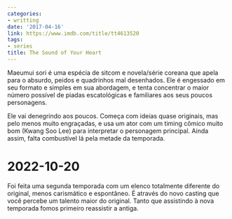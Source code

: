 ```yaml
---
categories:
- writting
date: '2017-04-16'
link: https://www.imdb.com/title/tt4613520
tags:
- series
title: The Sound of Your Heart
---
```


Maeumui sori é uma espécia de sitcom e novela/série coreana que apela para o absurdo, peidos e quadrinhos mal desenhados. Ele é engessado em seu formato e simples em sua abordagem, e tenta concentrar o maior número possível de piadas escatológicas e familiares aos seus poucos personagens.

Ele vai denegrindo aos poucos. Começa com ideias quase originais, mas pelo menos muito engraçadas, e usa um ator com um timing cômico muito bom (Kwang Soo Lee) para interpretar o personagem principal. Ainda assim, falta combustível lá pela metade da temporada.


# 2022-10-20

Foi feita uma segunda temporada com um elenco totalmente diferente do original, menos carismático e espontâneo. É através do novo casting que você percebe um talento maior do original. Tanto que assistindo à nova temporada fomos primeiro reassistir a antiga.

